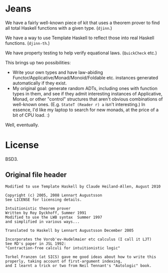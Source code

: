 # Jeans

We have a fairly well-known piece of kit that uses a theorem prover to find all
total Haskell functions with a given type. (`djinn`.)

We have a way to use Template Haskell to reflect those into real Haskell functions. (`djinn-th`.)

We have property testing to help verify equational laws. (`QuickCheck` etc.)

This brings up two possibilities:

* Write your own types and have law-abiding Functor/Applicative/Monad/Monoid/Foldable etc. instances
  generated automatically if they exist.
* My original goal: generate random ADTs, including ones with function types in them, and see
  if they admit interesting instances of Applicative, Monad, or other "control" structures that aren't obvious
  combinations of well-known ones. (E.g. `StateT (Reader r) a` isn't interesting.) In essence,
  I'd like my laptop to search for new monads, at the price of a bit of CPU load. :)

Well, eventually.

# License

BSD3.

## Original file header

```
Modified to use Template Haskell by Claude Heiland-Allen, August 2010

Copyright (c) 2005, 2008 Lennart Augustsson
See LICENSE for licensing details.

Intuitionistic theorem prover
Written by Roy Dyckhoff, Summer 1991
Modified to use the LWB syntax  Summer 1997
and simplified in various ways...

Translated to Haskell by Lennart Augustsson December 2005

Incorporates the Vorob'ev-Hudelmaier etc calculus (I call it LJT)
See RD's paper in JSL 1992:
"Contraction-free calculi for intuitionistic logic"

Torkel Franzen (at SICS) gave me good ideas about how to write this
properly, taking account of first-argument indexing,
and I learnt a trick or two from Neil Tennant's "Autologic" book.
```
